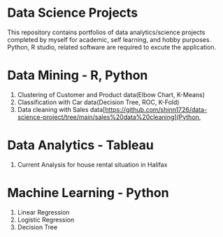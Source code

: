 # Data Science Projects
This repository contains portfolios of data analytics/science projects completed by myself for academic, self learning, and hobby purposes. Python, R studio, related software are required to excute the application.


# Data Mining - R, Python
1. Clustering of Customer and Product data(Elbow Chart, K-Means)
2. Classification with Car data(Decision Tree, ROC, K-Fold)
3. Data cleaning with Sales data[https://github.com/shinn1726/data-science-project/tree/main/sales%20data%20cleaning](Python, 

# Data Analytics - Tableau
1. Current Analysis for house rental situation in Halifax

# Machine Learning - Python
1. Linear Regression
2. Logistic Regression
3. Decision Tree
